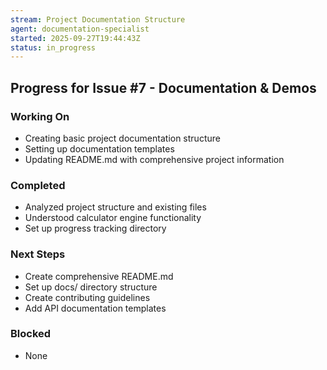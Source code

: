 ```yaml
---
stream: Project Documentation Structure
agent: documentation-specialist
started: 2025-09-27T19:44:43Z
status: in_progress
---
```


## Progress for Issue #7 - Documentation & Demos

### Working On
- Creating basic project documentation structure
- Setting up documentation templates
- Updating README.md with comprehensive project information

### Completed
- Analyzed project structure and existing files
- Understood calculator engine functionality
- Set up progress tracking directory

### Next Steps
- Create comprehensive README.md
- Set up docs/ directory structure
- Create contributing guidelines
- Add API documentation templates

### Blocked
- None